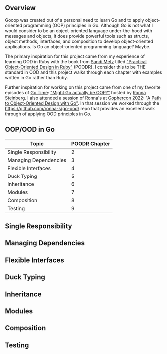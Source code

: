 ## Overview

Gooop was created out of a personal need to learn Go and to apply object-oriented programming (OOP) principles in Go. Although Go is not what I would consider to be an object-oriented language under-the-hood with messages and objects, it does provide powerful tools such as structs, object methods, interfaces, and composition to develop object-oriented applications. Is Go an object-oriented programming language? Maybe.

The primary inspiration for this project came from my experience of learning OOD in Ruby with the book from [Sandi Metz](https://sandimetz.com/) titled ["Practical Object-Oriented Design in Ruby"](https://www.poodr.com/) (POODR).  I consider this to be THE standard in OOD and this project walks through each chapter with examples written in Go rather than Ruby. 

Further inspiration for working on this project came from one of my favorite episodes of [Go Time](https://changelog.com/gotime): ["Might Go actually be OOP?"](https://changelog.com/gotime/238) hosted by [Ronna Steinberg](https://changelog.com/person/ronnax). I also attended a session of Ronna's at [Gophercon 2022](https://www.gophercon.com/): ["A Path to Object-Oriented Design with Go"](https://www.gophercon.com/agenda/session/970351). In that session we worked through the https://github.com/ronna-s/go-ood/ repo that provides an excellent walk through of applying OOD principles in Go.

## OOP/OOD in Go

| Topic | POODR Chapter |
|-------|---------------|
|Single Responsibility|2|
|Managing Dependencies|3|
|Flexible Interfaces|4|
|Duck Typing|5|
|Inheritance|6|
|Modules|7|
|Composition|8|
|Testing|9|

## Single Responsibility

## Managing Dependencies

## Flexible Interfaces

## Duck Typing

## Inheritance

## Modules

## Composition

## Testing
